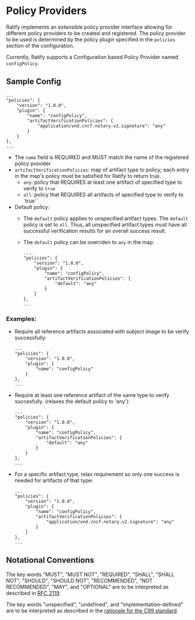 # Policy Providers

Ratify implements an extensible policy provider interface allowing for different policy providers to be created and registered. The policy provider to be used is determined by the policy plugin specified in the `policies` section of the configuration. 

Currently, Ratify supports a Configuration based Policy Provider named `configPolicy`.

## Sample Config

```
...
"policies": {
    "version": "1.0.0",
    "plugin": {
        "name": "configPolicy",
        "artifactVerificationPolicies": {
            "application/vnd.cncf.notary.v2.signature": "any"
        }
    }
},
...
```

- The `name` field is REQUIRED and MUST match the name of the registered policy provider
- `artifactVerificationPolicies`: map of artifact type to policy; each entry in the map's policy must be satisfied for Ratify to return true.
    - `any`: policy that REQUIRES at least one artifact of specified type to verify to `true` 
    - `all`: policy that REQUIRES all artifacts of specified type to verify to `true``
- Default policy:
    - The `default` policy applies to unspecified artifact types. The `default` policy is set to `all`. Thus, all unspecified artifact types must have all successful verification results for an overall success result.
    - The `default` policy can be overriden to `any` in the map:
        
        ```
        ...
        "policies": {
            "version": "1.0.0",
            "plugin": {
                "name": "configPolicy",
                "artifactVerificationPolicies": {
                    "default": "any"
                }
            }
        },
        ...
        ```
### Examples:

- Require all reference artifacts associated with subject image to be verify successfully:
    ```
    ...
    "policies": {
        "version": "1.0.0",
        "plugin": {
            "name": "configPolicy"
        }
    },
    ...
    ```
- Require at least one reference artifact of the same type to verify succesfully. (relaxes the default policy to 'any'):
    ```
    ...
    "policies": {
        "version": "1.0.0",
        "plugin": {
            "name": "configPolicy",
            "artifactVerificationPolicies": {
                "default": "any"
            }
        }
    },
    ...
    ```
- For a specific artifact type, relax requirement so only one success is needed for artifacts of that type:
    ```
    ...
    "policies": {
        "version": "1.0.0",
        "plugin": {
            "name": "configPolicy",
            "artifactVerificationPolicies": {
                "application/vnd.cncf.notary.v2.signature": "any"
            }
        }
    },
    ...
    ```

## Notational Conventions

The key words "MUST", "MUST NOT", "REQUIRED", "SHALL", "SHALL NOT", "SHOULD", "SHOULD NOT", "RECOMMENDED", "NOT RECOMMENDED", "MAY", and "OPTIONAL" are to be interpreted as described in [RFC 2119](http://tools.ietf.org/html/rfc2119).

The key words "unspecified", "undefined", and "implementation-defined" are to be interpreted as described in the [rationale for the C99 standard](http://www.open-std.org/jtc1/sc22/wg14/www/C99RationaleV5.10.pdf#page=18).